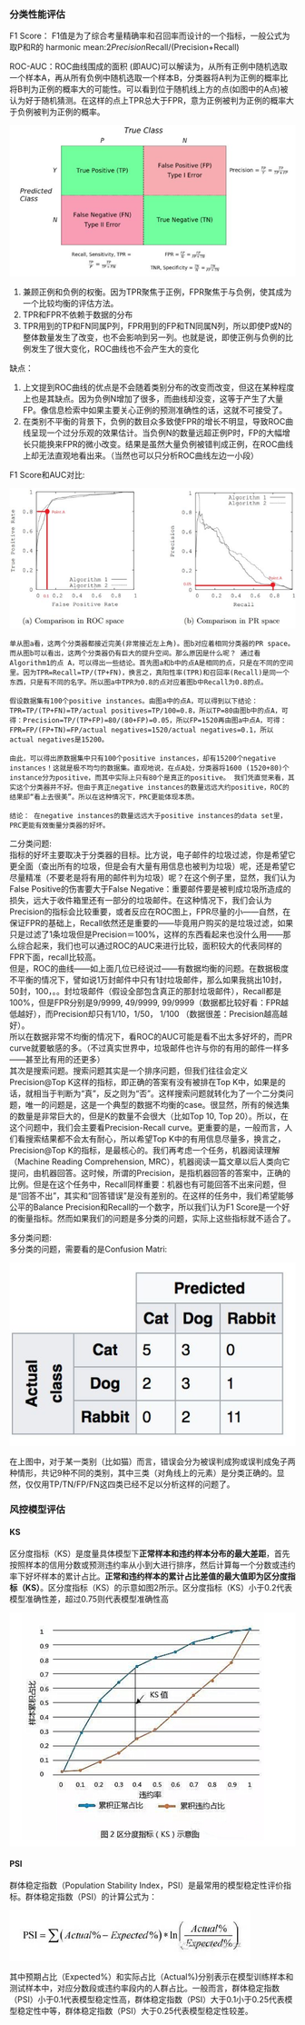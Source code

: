 ### 分类性能评估
F1 Score：  F1值是为了综合考量精确率和召回率而设计的一个指标，一般公式为取P和R的 harmonic mean:2*Precision*Recall/(Precision+Recall)

ROC-AUC：ROC曲线围成的面积 (即AUC)可以解读为，从所有正例中随机选取一个样本A，再从所有负例中随机选取一个样本B，分类器将A判为正例的概率比将B判为正例的概率大的可能性。可以看到位于随机线上方的点(如图中的A点)被认为好于随机猜测。在这样的点上TPR总大于FPR，意为正例被判为正例的概率大于负例被判为正例的概率。

![](images/4.jpg)

1. 兼顾正例和负例的权衡。因为TPR聚焦于正例，FPR聚焦于与负例，使其成为一个比较均衡的评估方法。
2. TPR和FPR不依赖于数据的分布
3. TPR用到的TP和FN同属P列，FPR用到的FP和TN同属N列，所以即使P或N的整体数量发生了改变，也不会影响到另一列。也就是说，即使正例与负例的比例发生了很大变化，ROC曲线也不会产生大的变化

缺点：
1. 上文提到ROC曲线的优点是不会随着类别分布的改变而改变，但这在某种程度上也是其缺点。因为负例N增加了很多，而曲线却没变，这等于产生了大量FP。像信息检索中如果主要关心正例的预测准确性的话，这就不可接受了。
2. 在类别不平衡的背景下，负例的数目众多致使FPR的增长不明显，导致ROC曲线呈现一个过分乐观的效果估计。当负例N的数量远超正例P时，FP的大幅增长只能换来FPR的微小改变。结果是虽然大量负例被错判成正例，在ROC曲线上却无法直观地看出来。（当然也可以只分析ROC曲线左边一小段）

F1 Score和AUC对比:

![](images/5.jpg)

```
单从图a看，这两个分类器都接近完美(非常接近左上角)。图b对应着相同分类器的PR space。而从图b可以看出，这两个分类器仍有巨大的提升空间。那么原因是什么呢？ 通过看Algorithm1的点 A，可以得出一些结论。首先图a和b中的点A是相同的点，只是在不同的空间里。因为TPR=Recall=TP/(TP+FN)，换言之，真阳性率(TPR)和召回率(Recall)是同一个东西，只是有不同的名字。所以图a中TPR为0.8的点对应着图b中Recall为0.8的点。

假设数据集有100个positive instances。由图a中的点A，可以得到以下结论：TPR=TP/(TP+FN)=TP/actual positives=TP/100=0.8，所以TP=80由图b中的点A，可得：Precision=TP/(TP+FP)=80/(80+FP)=0.05，所以FP=1520再由图a中点A，可得：FPR=FP/(FP+TN)=FP/actual negatives=1520/actual negatives=0.1，所以actual negatives是15200。

由此，可以得出原数据集中只有100个positive instances，却有15200个negative instances！这就是极不均匀的数据集。直观地说，在点A处，分类器将1600 (1520+80)个instance分为positive，而其中实际上只有80个是真正的positive。 我们凭直觉来看，其实这个分类器并不好。但由于真正negative instances的数量远远大约positive，ROC的结果却“看上去很美”。所以在这种情况下，PRC更能体现本质。

结论： 在negative instances的数量远远大于positive instances的data set里， PRC更能有效衡量分类器的好坏。
```

二分类问题:   
指标的好坏主要取决于分类器的目标。比方说，电子邮件的垃圾过滤，你是希望它更全面（查出所有的垃圾，但是会有大量有用信息也被判为垃圾）呢，还是希望它尽量精准（不要老是将有用的邮件判为垃圾）呢？在这个例子里，显然，我们认为False Positive的伤害要大于False Negative：重要邮件要是被判成垃圾所造成的损失，远大于收件箱里还有一部分的垃圾邮件。在这种情况下，我们会认为Precision的指标会比较重要，或者反应在ROC图上，FPR尽量的小——自然，在保证FPR的基础上，Recall依然还是重要的——毕竟用户购买的是垃圾过滤，如果只是过滤了1条垃圾但是Precision＝100%，这样的东西看起来也没什么用——那么综合起来，我们也可以通过ROC的AUC来进行比较，面积较大的代表同样的FPR下面，recall比较高。  
但是，ROC的曲线——如上面几位已经说过——有数据均衡的问题。在数据极度不平衡的情况下，譬如说1万封邮件中只有1封垃圾邮件，那么如果我挑出10封，50封，100，。。封垃圾邮件（假设全部包含真正的那封垃圾邮件），Recall都是100%，但是FPR分别是9/9999, 49/9999, 99/9999（数据都比较好看：FPR越低越好），而Precision却只有1/10，1/50， 1/100 （数据很差：Precision越高越好）。  
所以在数据非常不均衡的情况下，看ROC的AUC可能是看不出太多好坏的，而PR curve就要敏感的多。（不过真实世界中，垃圾邮件也许与你的有用的邮件一样多——甚至比有用的还更多）    
其次是搜索问题。搜索问题其实是一个排序问题，但我们往往会定义Precision@Top K这样的指标，即正确的答案有没有被排在Top K中，如果是的话，就相当于判断为“真”，反之则为“否”。这样搜索问题就转化为了一个二分类问题，唯一的问题是，这是一个典型的数据不均衡的case。很显然，所有的候选集的数量是非常巨大的，但是K的数量不会很大（比如Top 10, Top 20）。所以，在这个问题中，我们会主要看Precision-Recall curve。更重要的是，一般而言，人们看搜索结果都不会太有耐心，所以希望Top K中的有用信息尽量多，换言之，Precision@Top K的指标，是最核心的。我们再考虑一个任务，机器阅读理解（Machine Reading Comprehension, MRC），机器阅读一篇文章以后人类向它提问，由机器回答。这时候，所谓的Precision，是指机器回答的答案中，正确的比例。但是在这个任务中，Recall同样重要：机器也有可能回答不出来问题，但是“回答不出”，其实和“回答错误”是没有差别的。在这样的任务中，我们希望能够公平的Balance Precision和Recall的一个数字，所以我们认为F1 Score是一个好的衡量指标。然而如果我们的问题是多分类的问题，实际上这些指标就不适合了。

多分类问题:  
多分类的问题，需要看的是Confusion Matri:

![](images/6.jpg)

在上图中，对于某一类别（比如猫）而言，错误会分为被误判成狗或误判成兔子两种情形，共记9种不同的类别，其中三类（对角线上的元素）是分类正确的。显然，仅仅用TP/TN/FP/FN这四类已经不足以分析这样的问题了。

### 风控模型评估
#### KS
区分度指标（KS）是度量具体模型下**正常样本和违约样本分布的最大差距**，首先按照样本的信用分数或预测违约率从小到大进行排序，然后计算每一个分数或违约率下好坏样本的累计占比。**正常和违约样本的累计占比差值的最大值即为区分度指标（KS）**。区分度指标（KS）的示意如图2所示。区分度指标（KS）小于0.2代表模型准确性差，超过0.75则代表模型准确性高

![](images/1.png)


#### PSI
群体稳定指数（Population Stability Index，PSI）是最常用的模型稳定性评价指标。群体稳定指数（PSI）的计算公式为：

![](images/2.png)

其中预期占比（Expected%）和实际占比（Actual%)分别表示在模型训练样本和测试样本中，对应分数段或违约率段内的人群占比。一般而言，群体稳定指数（PSI）小于0.1代表模型稳定性高，群体稳定指数（PSI）大于0.1小于0.25代表模型稳定性中等，群体稳定指数（PSI）大于0.25代表模型稳定性较差。
